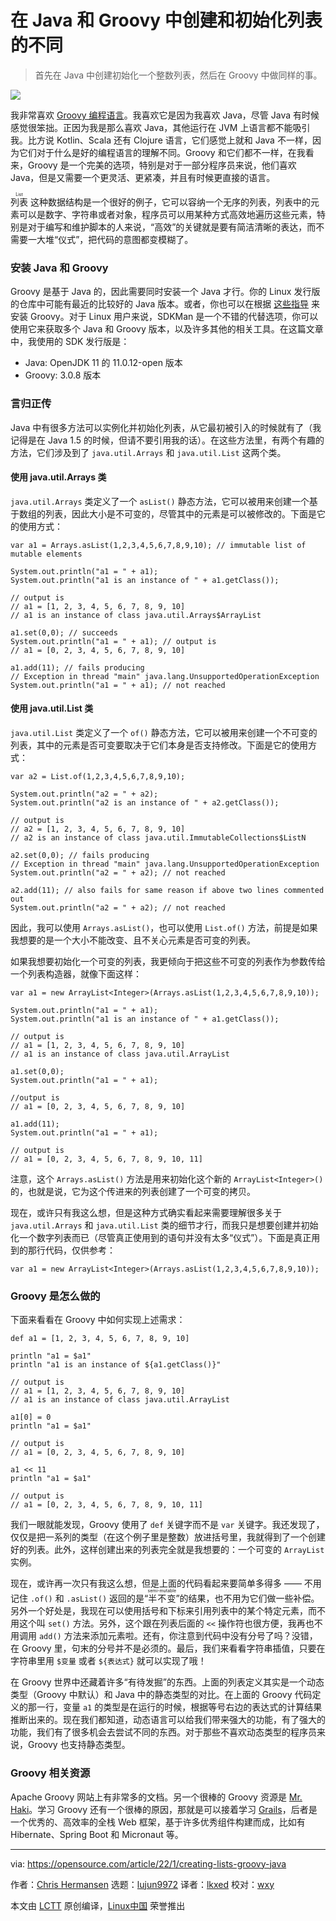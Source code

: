 [#]: subject: "Creating and initializing lists in Java and Groovy"
[#]: via: "https://opensource.com/article/22/1/creating-lists-groovy-java"
[#]: author: "Chris Hermansen https://opensource.com/users/clhermansen"
[#]: collector: "lujun9972"
[#]: translator: "lkxed"
[#]: reviewer: "wxy"
[#]: publisher: "wxy"
[#]: url: "https://linux.cn/article-14411-1.html"

在 Java 和 Groovy 中创建和初始化列表的不同
======

> 首先在 Java 中创建初始化一个整数列表，然后在 Groovy 中做同样的事。

![](https://img.linux.net.cn/data/attachment/album/202203/29/214023b4r9rauua1gjp59l.jpg)

我非常喜欢 [Groovy 编程语言][2]。我喜欢它是因为我喜欢 Java，尽管 Java 有时候感觉很笨拙。正因为我是那么喜欢 Java，其他运行在 JVM 上语言都不能吸引我。比方说 Kotlin、Scala 还有 Clojure 语言，它们感觉上就和 Java 不一样，因为它们对于什么是好的编程语言的理解不同。Groovy 和它们都不一样，在我看来，Groovy 是一个完美的选项，特别是对于一部分程序员来说，他们喜欢 Java，但是又需要一个更灵活、更紧凑，并且有时候更直接的语言。

<ruby>列表<rt>List</rt></ruby> 这种数据结构是一个很好的例子，它可以容纳一个无序的列表，列表中的元素可以是数字、字符串或者对象，程序员可以用某种方式高效地遍历这些元素，特别是对于编写和维护脚本的人来说，“高效”的关键就是要有简洁清晰的表达，而不需要一大堆“仪式”，把代码的意图都变模糊了。

### 安装 Java 和 Groovy

Groovy 是基于 Java 的，因此需要同时安装一个 Java 才行。你的 Linux 发行版的仓库中可能有最近的比较好的 Java 版本。或者，你也可以在根据 [这些指导][3] 来安装 Groovy。对于 Linux 用户来说，SDKMan 是一个不错的代替选项，你可以使用它来获取多个 Java 和 Groovy 版本，以及许多其他的相关工具。在这篇文章中，我使用的 SDK 发行版是：

  * Java: OpenJDK 11 的 11.0.12-open 版本 
  * Groovy: 3.0.8 版本

### 言归正传

Java 中有很多方法可以实例化并初始化列表，从它最初被引入的时候就有了（我记得是在 Java 1.5 的时候，但请不要引用我的话）。在这些方法里，有两个有趣的方法，它们涉及到了 `java.util.Arrays` 和 `java.util.List` 这两个类。

#### 使用 java.util.Arrays 类

`java.util.Arrays` 类定义了一个 `asList()` 静态方法，它可以被用来创建一个基于数组的列表，因此大小是不可变的，尽管其中的元素是可以被修改的。下面是它的使用方式：


```
var a1 = Arrays.asList(1,2,3,4,5,6,7,8,9,10); // immutable list of mutable elements

System.out.println("a1 = " + a1);
System.out.println("a1 is an instance of " + a1.getClass());

// output is
// a1 = [1, 2, 3, 4, 5, 6, 7, 8, 9, 10]
// a1 is an instance of class java.util.Arrays$ArrayList

a1.set(0,0); // succeeds
System.out.println("a1 = " + a1); // output is
// a1 = [0, 2, 3, 4, 5, 6, 7, 8, 9, 10]

a1.add(11); // fails producing
// Exception in thread "main" java.lang.UnsupportedOperationException
System.out.println("a1 = " + a1); // not reached
```

#### 使用 java.util.List 类

`java.util.List` 类定义了一个 `of()` 静态方法，它可以被用来创建一个不可变的列表，其中的元素是否可变要取决于它们本身是否支持修改。下面是它的使用方式：

```
var a2 = List.of(1,2,3,4,5,6,7,8,9,10);

System.out.println("a2 = " + a2);
System.out.println("a2 is an instance of " + a2.getClass());

// output is
// a2 = [1, 2, 3, 4, 5, 6, 7, 8, 9, 10]
// a2 is an instance of class java.util.ImmutableCollections$ListN

a2.set(0,0); // fails producing
// Exception in thread "main" java.lang.UnsupportedOperationException
System.out.println("a2 = " + a2); // not reached

a2.add(11); // also fails for same reason if above two lines commented out
System.out.println("a2 = " + a2); // not reached
```

因此，我可以使用 `Arrays.asList()`，也可以使用 `List.of()` 方法，前提是如果我想要的是一个大小不能改变、且不关心元素是否可变的列表。

如果我想要初始化一个可变的列表，我更倾向于把这些不可变的列表作为参数传给一个列表构造器，就像下面这样：


```
var a1 = new ArrayList<Integer>(Arrays.asList(1,2,3,4,5,6,7,8,9,10));

System.out.println("a1 = " + a1);
System.out.println("a1 is an instance of " + a1.getClass());

// output is
// a1 = [1, 2, 3, 4, 5, 6, 7, 8, 9, 10]
// a1 is an instance of class java.util.ArrayList

a1.set(0,0);
System.out.println("a1 = " + a1);

//output is
// a1 = [0, 2, 3, 4, 5, 6, 7, 8, 9, 10]

a1.add(11);
System.out.println("a1 = " + a1);

// output is
// a1 = [0, 2, 3, 4, 5, 6, 7, 8, 9, 10, 11]
```

注意，这个 `Arrays.asList()` 方法是用来初始化这个新的 `ArrayList<Integer>()` 的，也就是说，它为这个传进来的列表创建了一个可变的拷贝。

现在，或许只有我这么想，但是这种方式确实看起来需要理解很多关于 `java.util.Arrays` 和 `java.util.List` 类的细节才行，而我只是想要创建并初始化一个数字列表而已（尽管真正使用到的语句并没有太多“仪式”）。下面是真正用到的那行代码，仅供参考：

```
var a1 = new ArrayList<Integer>(Arrays.asList(1,2,3,4,5,6,7,8,9,10));
```

### Groovy 是怎么做的

下面来看看在 Groovy 中如何实现上述需求：

```
def a1 = [1, 2, 3, 4, 5, 6, 7, 8, 9, 10]

println "a1 = $a1"
println "a1 is an instance of ${a1.getClass()}"

// output is
// a1 = [1, 2, 3, 4, 5, 6, 7, 8, 9, 10]
// a1 is an instance of class java.util.ArrayList

a1[0] = 0
println "a1 = $a1"

// output is
// a1 = [0, 2, 3, 4, 5, 6, 7, 8, 9, 10]

a1 << 11
println "a1 = $a1"

// output is
// a1 = [0, 2, 3, 4, 5, 6, 7, 8, 9, 10, 11]
```

我们一眼就能发现，Groovy 使用了 `def` 关键字而不是 `var` 关键字。我还发现了，仅仅是把一系列的类型（在这个例子里是整数）放进括号里，我就得到了一个创建好的列表。此外，这样创建出来的列表完全就是我想要的：一个可变的 `ArrayList` 实例。

现在，或许再一次只有我这么想，但是上面的代码看起来要简单多得多 —— 不用记住 `.of()` 和 `.asList()` 返回的是“<ruby>半不变<rt>semi-mutable</rt></ruby>”的结果，也不用为它们做一些补偿。另外一个好处是，我现在可以使用括号和下标来引用列表中的某个特定元素，而不用这个叫 `set()` 方法。另外，这个跟在列表后面的 `<<` 操作符也很方便，我再也不用调用 `add()` 方法来添加元素啦。还有，你注意到代码中没有分号了吗？没错，在 Groovy 里，句末的分号并不是必须的。最后，我们来看看字符串插值，只要在字符串里用 `$变量` 或者 `${表达式}` 就可以实现了哦！

在 Groovy 世界中还藏着许多“有待发掘”的东西。上面的列表定义其实是一个动态类型（Groovy 中默认）和 Java 中的静态类型的对比。在上面的 Groovy 代码定义的那一行，变量 `a1` 的类型是在运行的时候，根据等号右边的表达式的计算结果推断出来的。现在我们都知道，动态语言可以给我们带来强大的功能，有了强大的功能，我们有了很多机会去尝试不同的东西。对于那些不喜欢动态类型的程序员来说，Groovy 也支持静态类型。

### Groovy 相关资源

Apache Groovy 网站上有非常多的文档。另一个很棒的 Groovy 资源是 [Mr. Haki][7]。学习 Groovy 还有一个很棒的原因，那就是可以接着学习 [Grails][8]，后者是一个优秀的、高效率的全栈 Web 框架，基于许多优秀组件构建而成，比如有 Hibernate、Spring Boot 和 Micronaut 等。

--------------------------------------------------------------------------------

via: https://opensource.com/article/22/1/creating-lists-groovy-java

作者：[Chris Hermansen][a]
选题：[lujun9972][b]
译者：[lkxed](https://github.com/lkxed)
校对：[wxy](https://github.com/wxy)

本文由 [LCTT](https://github.com/LCTT/TranslateProject) 原创编译，[Linux中国](https://linux.cn/) 荣誉推出

[a]: https://opensource.com/users/clhermansen
[b]: https://github.com/lujun9972
[1]: https://opensource.com/sites/default/files/styles/image-full-size/public/lead-images/code_development_programming.png?itok=M_QDcgz5 (Developing code.)
[2]: http://www.groovy-lang.org/
[3]: http://www.groovy-lang.org/install.html
[4]: http://www.google.com/search?hl=en&q=allinurl%3Adocs.oracle.com+javase+docs+api+arrays
[5]: http://www.google.com/search?hl=en&q=allinurl%3Adocs.oracle.com+javase+docs+api+system
[6]: http://www.google.com/search?hl=en&q=allinurl%3Adocs.oracle.com+javase+docs+api+list
[7]: https://www.mrhaki.com/
[8]: https://grails.org/
